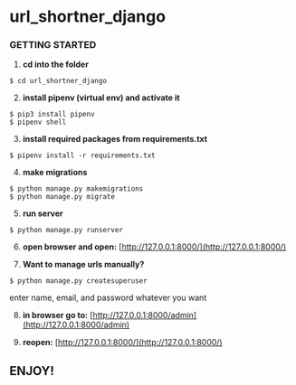 # url_shortner_django


### GETTING STARTED

1. **cd into the folder**
```
$ cd url_shortner_django
```
2. **install pipenv (virtual env) and activate it**
```
$ pip3 install pipenv
$ pipenv shell
```
3. **install required packages from requirements.txt**
```
$ pipenv install -r requirements.txt
```
4. **make migrations**
```
$ python manage.py makemigrations
$ python manage.py migrate
```
5. **run server**
```
$ python manage.py runserver
```
6. **open browser and open:** [http://127.0.0.1:8000/](http://127.0.0.1:8000/)

7. **Want to manage urls manually?**
```
$ python manage.py createsuperuser
```
enter name, email, and password whatever you want

8. **in browser go to:** [http://127.0.0.1:8000/admin](http://127.0.0.1:8000/admin)


9. **reopen:** [http://127.0.0.1:8000/](http://127.0.0.1:8000/)

## ENJOY!
